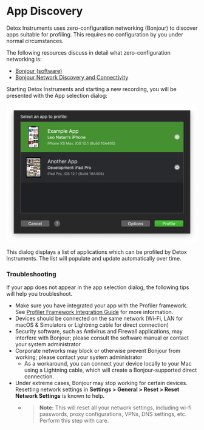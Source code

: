 # App Discovery

Detox Instruments uses zero-configuration networking (Bonjour) to discover apps suitable for profiling. This requires no configuration by you under normal circumstances. 

The following resources discuss in detail what zero-configuration networking is:

- [Bonjour (software)](https://en.wikipedia.org/wiki/Bonjour_(software))
- [Bonjour Network Discovery and Connectivity](https://developer.apple.com/videos/play/wwdc2011/211/)

Starting Detox Instruments and starting a new recording, you will be presented with the App selection dialog:

![App Discovered](Resources/Readme_Discovered.png "App Discovered")

This dialog displays a list of applications which can be profiled by Detox Instruments. The list will populate and update automatically over time.

### Troubleshooting

If your app does not appear in the app selection dialog, the following tips will help you troubleshoot.

- Make sure you have integrated your app with the Profiler framework. See [Profiler Framework Integration Guide](/Documentation/XcodeIntegrationGuide.md) for more information.
- Devices should be connected on the same network (Wi-Fi, LAN for macOS & Simulators or Lightning cable for direct connection)
- Security software, such as Antivirus and Firewall applications, may interfere with Bonjour; please consult the software manual or contact your system administrator
- Corporate networks may block or otherwise prevent Bonjour from working; please contact your system administrator
  - As a workaround, you can connect your device locally to your Mac using a Lightning cable, which will create a Bonjour-supported direct connection.
- Under extreme cases, Bonjour may stop working for certain devices. Resetting network settings in **Settings > General > Reset > Reset Network Settings** is known to help.
  - > **Note:** This will reset all your network settings, including wi-fi passwords, proxy configurations, VPNs, DNS settings, etc. Perform this step with care.
